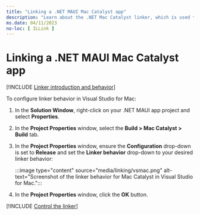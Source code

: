 ```yaml
---
title: "Linking a .NET MAUI Mac Catalyst app"
description: "Learn about the .NET Mac Catalyst linker, which is used to eliminate unused code from a .NET MAUI Mac Catalyst app in order to reduce its size."
ms.date: 04/11/2023
no-loc: [ ILLink ]
---
```


# Linking a .NET MAUI Mac Catalyst app

[!INCLUDE [Linker introduction and behavior](../macios/includes/linker-behavior.md)]

To configure linker behavior in Visual Studio for Mac:

1. In the **Solution Window**, right-click on your .NET MAUI app project and select **Properties**.
1. In the **Project Properties** window, select the **Build > Mac Catalyst > Build** tab.
1. In the **Project Properties** window, ensure the **Configuration** drop-down is set to **Release** and set the **Linker behavior** drop-down to your desired linker behavior:

    :::image type="content" source="media/linking/vsmac.png" alt-text="Screenshot of the linker behavior for Mac Catalyst in Visual Studio for Mac.":::

1. In the **Project Properties** window, click the **OK** button.

[!INCLUDE [Control the linker](../macios/includes/linker-control.md)]
